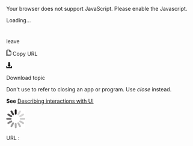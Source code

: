 Your browser does not support JavaScript. Please enable the Javascript.

Loading...

# 

leave

![Copy URL](media/leave/Copy.png)
Copy URL

![Download](media/leave/Download.png)

Download topic

Don't use to refer to closing an app or program. Use *close* instead. 

**See** [Describing interactions with UI](https://worldready.cloudapp.net/Styleguide/Read?id=2700&topicid=26472)

![In progress](media/leave/activity-large.gif)

URL :
